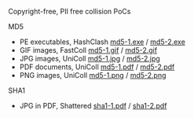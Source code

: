 Copyright-free, PII free collision PoCs

MD5
- PE executables, HashClash [md5-1.exe](md5-1.exe) / [md5-2.exe](md5-2.exe)
- GIF images, FastColl [md5-1.gif](md5-1.gif) / [md5-2.gif](md5-2.gif)
- JPG images, UniColl [md5-1.jpg](md5-1.jpg) / [md5-2.jpg](md5-2.jpg)
- PDF documents, UniColl [md5-1.pdf](md5-1.pdf) / [md5-2.pdf](md5-2.pdf)
- PNG images, UniColl [md5-1.png](md5-1.png) / [md5-2.png](md5-2.png)

SHA1
- JPG in PDF, Shattered [sha1-1.pdf](sha1-1.pdf) / [sha1-2.pdf](sha1-2.pdf)
